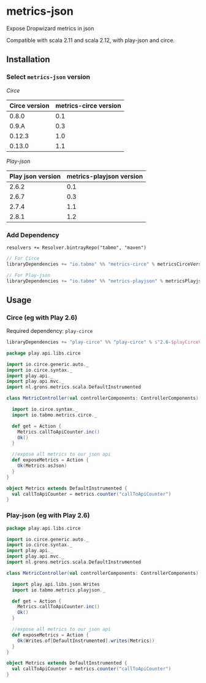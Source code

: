 # metrics-json

Expose Dropwizard metrics in json

Compatible with scala 2.11 and scala 2.12, with play-json and circe.

## Installation

### Select `metrics-json` version

*Circe*

|Circe version   | metrics-circe version  |
|----------------|------------------------|
| 0.8.0          |  0.1                   |
| 0.9.A          |  0.3                   |
| 0.12.3         |  1.0                   |
| 0.13.0         |  1.1                   |

*Play-json*

|Play json version   | metrics-playjson version  |
|--------------------|---------------------------|
| 2.6.2              |  0.1                      |
| 2.6.7              |  0.3                      |
| 2.7.4              |  1.1                      |
| 2.8.1              |  1.2                      |

### Add Dependency

```
resolvers += Resolver.bintrayRepo("tabmo", "maven")
```

```scala
// For Circe
libraryDependencies += "io.tabmo" %% "metrics-circe" % metricsCirceVersion

// For Play-json
libraryDependencies += "io.tabmo" %% "metrics-playjson" % metricsPlayjsonVersion
```

## Usage

### Circe (eg with Play 2.6)

Required dependency: `play-circe`

```scala
libraryDependencies += "play-circe" %% "play-circe" % s"2.6-$playCirceVersion"
```

```scala
package play.api.libs.circe

import io.circe.generic.auto._
import io.circe.syntax._
import play.api._
import play.api.mvc._
import nl.grons.metrics.scala.DefaultInstrumented

class MetricController(val controllerComponents: ControllerComponents) extends BaseController with DefaultInstrumented with Circe {

  import io.circe.syntax._
  import io.tabmo.metrics.circe._

  def get = Action {
    Metrics.callToApiCounter.inc()
    Ok()
  }

  //expose all metrics to our json api
  def exposeMetrics = Action {
    Ok(Metrics.asJson)
  }
}

object Metrics extends DefaultInstrumented {
  val callToApiCounter = metrics.counter("callToApiCounter")
}
```

### Play-json (eg with Play 2.6)


```scala
package play.api.libs.circe

import io.circe.generic.auto._
import io.circe.syntax._
import play.api._
import play.api.mvc._
import nl.grons.metrics.scala.DefaultInstrumented

class MetricController(val controllerComponents: ControllerComponents) extends BaseController with DefaultInstrumented {

  import play.api.libs.json.Writes
  import io.tabmo.metrics.playjson._

  def get = Action {
    Metrics.callToApiCounter.inc()
    Ok()
  }

  //expose all metrics to our json api
  def exposeMetrics = Action {
    Ok(Writes.of[DefaultInstrumented].writes(Metrics))
  }
}

object Metrics extends DefaultInstrumented {
  val callToApiCounter = metrics.counter("callToApiCounter")
}
```
